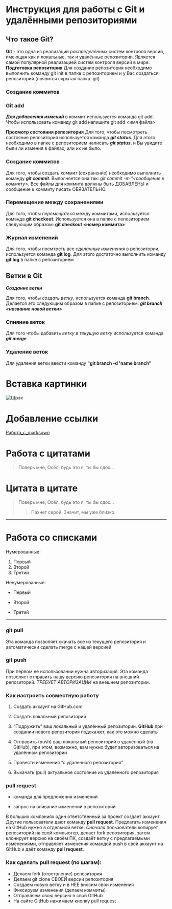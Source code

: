 # Инструкция для работы с Git и удалёнными репозиториями

## Что такое Git?
**Git** - это одна из реализаций *распределённых* систем контроля версий, имеющая как и локальные, так и удалённые репозитории. Является самой популярной реализацией систем контроля версий в мире.
**Подготовка репозитория**
Для создание репозитория необходимо выполнить команду git init  в папке с репозиторием и у Вас создаться репозиторий (появится скрытая папка .git)

### Создание коммитов

### Git add

***Для добавления измений*** в коммит используется команда git add. Чтобы использовать команду git add напишите git add <имя файла>

**Просмотр состояния репозитория**
Для того, чтобы посмотреть состояние репозитория используется команда ***git status***. Для этого необходимо в папке с репозиторием написать ***git status***, и Вы увидите были ли измения в файлах, или их не было.

### Создание коммитов
Для того, чтобы создать *коммит* (сохранение) необходимо выполнить команду ***git commit***. Выполняется она так: *git commit -m "<сообщение к коммиту>*. Все файлы для коммита должны быть ДОБАВЛЕНЫ и сообщение к коммиту писать ОБЯЗАТЕЛЬНО.

### Перемещение между сохранениями
Для того, чтобы *перемещаться* между коммитами, используется команда **git checkout**. Используется она в папке с пепозиторием следующим образом: **git checkout <номер коммита>**

### Журнал изменений
Для того, чтобы посмтреть все *сделанные изменения* в репозитории, используется команда **git log**. Для этого достаточно выполнить команду **git log** в папке с репозиторием

## Ветки в Git

***Создание ветки***

Для того, чтобы *создать ветку*, используется команда **git branch**. Делается это следующим образом в папке с репозиторием: ***git branch <название новой ветки>***

### Слияние веток

Для того чтобы дабавить *ветку в текущую ветку* используется команда ***git merge <name branch>***

### Удаление веток
Для удаления ветки ввести команду **"git branch -d 'name branch"**
# Вставка картинки

![Шрэк](https://s0.rbk.ru/v6_top_pics/media/img/1/83/756079611261831.jpg)

# Добавление ссылки

[Работа_с_marksown](https://lifehacker.ru/chto-takoe-markdown/)

# Работа с цитатами

>Поверь мне, Осёл, будь это я, ты бы сдох…

# Цитата в цитате

>Поверь мне, Осёл, будь это я, ты бы сдох…
>>Пахнет серой. Значит, мы уже близко.

---

# Работа со списками

Нумерованные:
 
1. Первый
2. Второй
3. Третий

Ненумерованные:

* Первый
+ Второй
- Третий

---

### git pull
Эта команда позволяет скачать все из текущего репозитория и автоматически сделать merge с нашей версией

### git push
При первом её использовании нужна авторизация.
Эта команда позволяет отправить нашу версию репозитория на внешний репозиторий. *ТРЕБУЕТ АВТОРИЗАЦИИ* на внешнем репозитории.

### Как настроить совместную работу

1. Создать аккаунт на GitHub.com
2. Создать локальный репозиторий
3. “Подружить” ваш локальный и удалённый репозитории. 
    **GitHub** при создании нового репозитория подскажет, как это можно сделать
    
4. Отправить (push) ваш локальный репозиторий в удалённый (на GitHub), при этом, возможно, вам нужно будет авторизоваться на удалённом репозитории
5. Провести изменения “с удаленного репозитория”
6. Выкачать (pull) актуальное состояние из удалённого репозитория

### pull request

- команда для предложения изменений 

- запрос на вливание изменений в репозиторий

В больших компаниях один ответственный за проект создает аккаунт. Другие пользователи дают команду **pull request**. Предлагать изменения на GitHub нужно в отдельной ветке. 
*Сначала* пользователь копирует репозиторий на свой компьютер, делает fork репозитория, затем клонирует версию на своём ПК, создаёт ветку с предлагаемыми изменениями, отправляет изменения командой push в свой аккаунт на GitHub и даёт команду **pull request**.
 
 ### Как сделать pull request (по шагам):

- Делаем fork (ответвление) репозитория
- Делаем git clone СВОЕЙ версии репозитория
- Создаем новую ветку и в НЕЕ вносим свои изменения
- Фиксируем изменения (делаем коммиты)
- Отправляем свою версию в свой GitHub
- На сайте GitHub нажимаем кнопку pull request